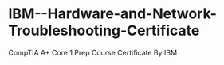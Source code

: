 # IBM--Hardware-and-Network-Troubleshooting-Certificate
CompTIA A+ Core 1 Prep Course Certificate By IBM
